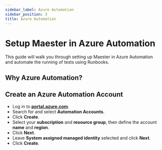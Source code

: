 ```yaml
---
sidebar_label: Azure Automation
sidebar_position: 3
title: Azure Automation
---
```


# <IIcon icon="devicon:azure" height="18" /> Setup Maester in Azure Automation
This guide will walk you through setting up Maester in Azure Automation and automate the running of tests using Runbooks.

## Why Azure Automation?

## Create an Azure Automation Account
- Log in to **[portal.azure.com](https://portal.azure.com)**.
- Search for and select **Automation Accounts**.
- Click **Create**.
- Select your **subscription** and **resource group**, then define the account **name** and **region**.
- Click **Next**.
- Leave **System assigned managed identity** selected and click **Next**.
- Click **Create**.
